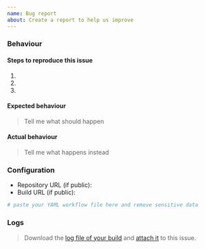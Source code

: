 ```yaml
---
name: Bug report
about: Create a report to help us improve
---
```


### Behaviour

#### Steps to reproduce this issue

1.
2.
3.

#### Expected behaviour

> Tell me what should happen

#### Actual behaviour

> Tell me what happens instead

### Configuration

* Repository URL (if public): 
* Build URL (if public): 

```yml
# paste your YAML workflow file here and remove sensitive data
```

### Logs

> Download the [log file of your build](https://help.github.com/en/actions/configuring-and-managing-workflows/managing-a-workflow-run#downloading-logs) and [attach it](https://help.github.com/en/github/managing-your-work-on-github/file-attachments-on-issues-and-pull-requests) to this issue.
